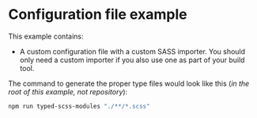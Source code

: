 # Configuration file example

This example contains:

- A custom configuration file with a custom SASS importer. You should only need a custom importer if you also use one as part of your build tool.

The command to generate the proper type files would look like this (_in the root of this example, not repository_):

```bash
npm run typed-scss-modules "./**/*.scss"
```

